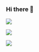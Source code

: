 ### Hi there 👋

<!--
**Zheng-Yi-git/Zheng-Yi-git** is a ✨ _special_ ✨ repository because its `README.md` (this file) appears on your GitHub profile.

Here are some ideas to get you started:

- 🔭 I’m currently working on ...
- 🌱 I’m currently learning ...
- 👯 I’m looking to collaborate on ...
- 🤔 I’m looking for help with ...
- 💬 Ask me about ...
- 📫 How to reach me: ...
- 😄 Pronouns: ...
- ⚡ Fun fact: ...
-->

![](https://github-readme-stats.vercel.app/api?username=Zheng-Yi-git)

![](https://github-readme-stats.vercel.app/api/top-langs/?username=Zheng-Yi-git)

![](https://github-readme-stats.vercel.app/api/wakatime?username=YiZheng)
